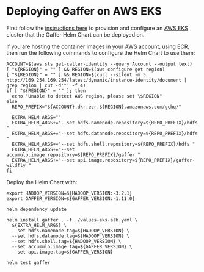 # Deploying Gaffer on AWS EKS

First follow the [instructions here](../../aws-eks-deployment.md) to provision and configure an [AWS EKS](https://aws.amazon.com/eks/) cluster that the Gaffer Helm Chart can be deployed on.

If you are hosting the container images in your AWS account, using ECR, then run the following commands to configure the Helm Chart to use them:

```
ACCOUNT=$(aws sts get-caller-identity --query Account --output text)
[ "${REGION}" = "" ] && REGION=$(aws configure get region)
[ "${REGION}" = "" ] && REGION=$(curl --silent -m 5 http://169.254.169.254/latest/dynamic/instance-identity/document | grep region | cut -d'"' -f 4)
if [ "${REGION}" = "" ]; then
  echo "Unable to detect AWS region, please set \$REGION"
else
  REPO_PREFIX="${ACCOUNT}.dkr.ecr.${REGION}.amazonaws.com/gchq/"

  EXTRA_HELM_ARGS=""
  EXTRA_HELM_ARGS+="--set hdfs.namenode.repository=${REPO_PREFIX}/hdfs "
  EXTRA_HELM_ARGS+="--set hdfs.datanode.repository=${REPO_PREFIX}/hdfs "
  EXTRA_HELM_ARGS+="--set hdfs.shell.repository=${REPO_PREFIX}/hdfs "
  EXTRA_HELM_ARGS+="--set accumulo.image.repository=${REPO_PREFIX}/gaffer "
  EXTRA_HELM_ARGS+="--set api.image.repository=${REPO_PREFIX}/gaffer-wildfly "
fi
```

Deploy the Helm Chart with:

```
export HADOOP_VERSION=${HADOOP_VERSION:-3.2.1}
export GAFFER_VERSION=${GAFFER_VERSION:-1.11.0}

helm dependency update

helm install gaffer . -f ./values-eks-alb.yaml \
  ${EXTRA_HELM_ARGS} \
  --set hdfs.namenode.tag=${HADOOP_VERSION} \
  --set hdfs.datanode.tag=${HADOOP_VERSION} \
  --set hdfs.shell.tag=${HADOOP_VERSION} \
  --set accumulo.image.tag=${GAFFER_VERSION} \
  --set api.image.tag=${GAFFER_VERSION}

helm test gaffer
```
